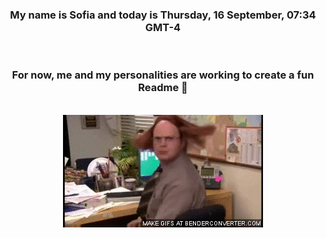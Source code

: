 


<div align="center">
<h3 >My name is Sofia and today is Thursday, 16 September, 07:34 GMT-4</h3><br>
<h3 >For now, me and my personalities are working to create a fun Readme 👋
</h3><br>
<img src='img/dwight.gif' alt='working...'/>
</div>
